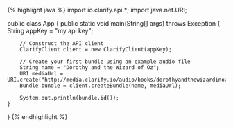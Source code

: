 {% highlight java %}
import io.clarify.api.*;
import java.net.URI;

public class App {
    public static void main(String[] args) throws Exception {
        String appKey = "my api key";

        // Construct the API client
        ClarifyClient client = new ClarifyClient(appKey);

        // Create your first bundle using an example audio file
        String name = "Dorothy and the Wizard of Oz";
        URI mediaUrl =  URI.create("http://media.clarify.io/audio/books/dorothyandthewizardinoz_01_baum_64kb.mp3");
        Bundle bundle = client.createBundle(name, mediaUrl);

        System.out.println(bundle.id());
    }
}
{% endhighlight %}